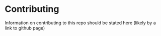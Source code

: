 Contributing
======

Information on contributing to this repo should be stated here (likely by a link to github page)
